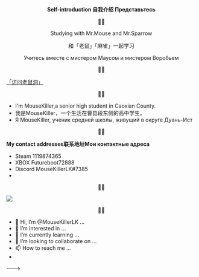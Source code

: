 **<p align="center">Self-introduction  自我介绍  Представьтесь</p>**


<!---
MouseKillerLK/MouseKillerLK is a ✨ special ✨ repository because its `README.md` (this file) appears on your GitHub profile.
You can click the Preview link to take a look at your changes.
--->
<p align="center">🐀🐁</p>
<p align="center">Studying with Mr.Mouse and Mr.Sparrow</p>
<p align="center">和「老鼠」「麻雀」一起学习</p>
<p align="center">Учитесь вместе с мистером Маусом и мистером Воробьем</p>
<p align="center">🐀🐁</p>

[「访问老鼠洞」](https://mousekillerlk.github.io)

<p align="center">🐀🐁</p>

- I'm MouseKiller,a senior high student in Caoxian County.
- 我是MouseKiller，一个生活在曹县段东侧的高中学生。
- Я MouseKiller, ученик средней школы, живущий в округе Дуань-Ист

<p align="center">🐀🐁</p>

**My contact addresses联系地址Мои контактные адреса**
- Steam 1119874365
- XBOX Futureboot72888
- Discord MouseKillerLK#7385
- 

<p align="center">🐀🐁</p>


[![](https://github-readme-stats.vercel.app/api?username=MouseKillerLK&count_private=true&include_all_commits=true&show_icons=true)](127.0.0.1)


<p align="center">🐀🐁</p>

<!---
https://github.com/anuraghazra/github-readme-stats


![](https://visitor-badge.glitch.me/badge?page_id=Mousekillerlk.readme)


***
- <span class="heimu" title="你知道的太多了">
<!---### Primary --->
- 👋 Hi, I’m @MouseKillerLK ...
- 👀 I’m interested in ...
- 🌱 I’m currently learning ...
- 💞️ I’m looking to collaborate on ...
- 📫 How to reach me ...
- 
--->
